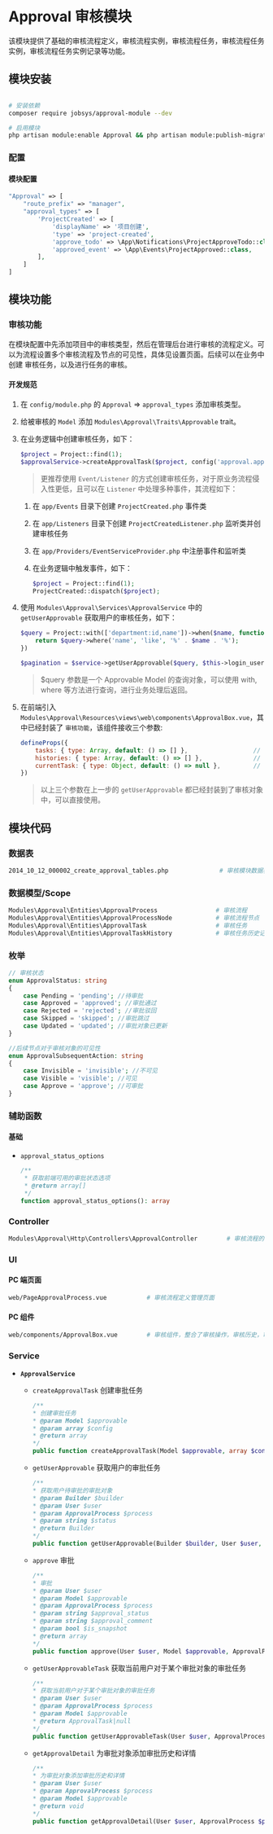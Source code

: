 # **Approval** 审核模块

该模块提供了基础的审核流程定义，审核流程实例，审核流程任务，审核流程任务实例，审核流程任务实例记录等功能。

## 模块安装
```bash

# 安装依赖
composer require jobsys/approval-module --dev

# 启用模块
php artisan module:enable Approval && php artisan module:publish-migration Approval && php artisan migrate
```

### 配置

#### 模块配置

```php
"Approval" => [
    "route_prefix" => "manager",                                                    // 路由前缀
    "approval_types" => [                                                           // 审核类型列表
        'ProjectCreated' => [                                                       // 审核类型名称
            'displayName' => '项目创建',                                             // 审核类型显示名称           
            'type' => 'project-created',                                            // 审核类型标识    
            'approve_todo' => \App\Notifications\ProjectApproveTodo::class,         // 审核待办通知类
            'approved_event' => \App\Events\ProjectApproved::class,                 // 审核结果事件通知类
        ],
    ]
]
```

## 模块功能

### 审核功能

在模块配置中先添加项目中的审核类型，然后在管理后台进行审核的流程定义。可以为流程设置多个审核流程及节点的可见性，具体见设置页面。后续可以在业务中创建
审核任务，以及进行任务的审核。

#### 开发规范

1. 在  `config/module.php` 的 `Approval` => `approval_types` 添加审核类型。

2. 给被审核的 `Model` 添加 `Modules\Approval\Traits\Approvable` trait。

3. 在业务逻辑中创建审核任务，如下：

   ```php
   $project = Project::find(1);
   $approvalService->createApprovalTask($project, config('approval.approval_types.ProjectCreated'));
   ```

   > 更推荐使用 `Event/Listener` 的方式创建审核任务，对于原业务流程侵入性更低，且可以在 `Listener` 中处理多种事件，其流程如下：

    1. 在 `app/Events` 目录下创建 `ProjectCreated.php` 事件类

    2. 在 `app/Listeners` 目录下创建 `ProjectCreatedListener.php` 监听类并创建审核任务

    3. 在 `app/Providers/EventServiceProvider.php` 中注册事件和监听类

    4. 在业务逻辑中触发事件，如下：

       ```php
       $project = Project::find(1);
       ProjectCreated::dispatch($project);
       ```

4. 使用 `Modules\Approval\Services\ApprovalService` 中的 `getUserApprovable` 获取用户的审核任务，如下：

   ```php
   $query = Project::with(['department:id,name'])->when($name, function ($query) use ($name) {
       return $query->where('name', 'like', '%' . $name . '%');
   })
   
   $pagination = $service->getUserApprovable($query, $this->login_user, $process, $approval_status)->paginate();
   ```

   > $query 参数是一个 Approvable Model 的查询对象，可以使用 with, where 等方法进行查询，进行业务处理后返回。

5. 在前端引入 `Modules\Approval\Resources\views\web\components\ApprovalBox.vue`，其中已经封装了 `审核功能`，该组件接收三个参数:

   ```js
   defineProps({
       tasks: { type: Array, default: () => [] },                  // 审核流程的中该审核对象的任务列表
       histories: { type: Array, default: () => [] },              // 审核对象的审核历史记录                 
       currentTask: { type: Object, default: () => null },         // 当前审核任务
   })
   ```

   > 以上三个参数在上一步的 `getUserApprovable` 都已经封装到了审核对象中，可以直接使用。

## 模块代码

### 数据表

```bash
2014_10_12_000002_create_approval_tables.php              # 审核模块数据表
```

### 数据模型/Scope

```bash
Modules\Approval\Entities\ApprovalProcess                # 审核流程
Modules\Approval\Entities\ApprovalProcessNode            # 审核流程节点
Modules\Approval\Entities\ApprovalTask                   # 审核任务
Modules\Approval\Entities\ApprovalTaskHistory            # 审核任务历史记录                       
```

### 枚举

```php
// 审核状态
enum ApprovalStatus: string
{
    case Pending = 'pending'; //待审批
    case Approved = 'approved'; //审批通过
    case Rejected = 'rejected'; //审批驳回
    case Skipped = 'skipped'; //审批跳过
    case Updated = 'updated'; //审批对象已更新
}

//后续节点对于审核对象的可见性
enum ApprovalSubsequentAction: string
{
    case Invisible = 'invisible'; //不可见
    case Visible = 'visible'; //可见
    case Approve = 'approve'; //可审批
}
```

### 辅助函数

#### 基础

+ `approval_status_options`

  ```php
  /**
   * 获取前端可用的审批状态选项
   * @return array[]
   */
  function approval_status_options(): array
  ```

### Controller

```bash
Modules\Approval\Http\Controllers\ApprovalController        # 审核流程的增删改查以及审核操作的 API
```

### UI

#### PC 端页面

```bash
web/PageApprovalProcess.vue           # 审核流程定义管理页面
```

#### PC 组件

```bash
web/components/ApprovalBox.vue        # 审核组件，整合了审核操作，审核历史，审核流程等功能
```

### Service

+ **`ApprovalService`**

    - `createApprovalTask` 创建审批任务

      ```php
      /**
      * 创建审批任务
      * @param Model $approvable
      * @param array $config
      * @return array
      */
      public function createApprovalTask(Model $approvable, array $config): array
      ```

    - `getUserApprovable` 获取用户的审批任务

      ```php
      /**
      * 获取用户待审批的审批对象
      * @param Builder $builder
      * @param User $user
      * @param ApprovalProcess $process
      * @param string $status
      * @return Builder
      */
      public function getUserApprovable(Builder $builder, User $user, ApprovalProcess $process, string $status = ''): Builder
      ```

    - `approve` 审批

      ```php
      /**
      * 审批
      * @param User $user
      * @param Model $approvable
      * @param ApprovalProcess $process
      * @param string $approval_status
      * @param string $approval_comment
      * @param bool $is_snapshot
      * @return array
      */
      public function approve(User $user, Model $approvable, ApprovalProcess $process, string $approval_status, string $approval_comment = '', bool $is_snapshot = false): array
      ```

    - `getUserApprovableTask` 获取当前用户对于某个审批对象的审批任务

      ```php
      /**
      * 获取当前用户对于某个审批对象的审批任务
      * @param User $user
      * @param ApprovalProcess $process
      * @param Model $approvable
      * @return ApprovalTask|null
      */
      public function getUserApprovableTask(User $user, ApprovalProcess $process, Model $approvable): ApprovalTask|null
      ```

    - `getApprovalDetail` 为审批对象添加审批历史和详情

      ```php
      /**
      * 为审批对象添加审批历史和详情
      * @param User $user
      * @param ApprovalProcess $process
      * @param Model $approvable
      * @return void
      */
      public function getApprovalDetail(User $user, ApprovalProcess $process, Model $approvable): void
      ```
